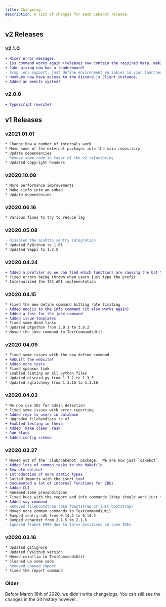 ```yaml
---
title: Changelog
description: A list of changes for each Cakebot release.
---
```


## v2 Releases

### v2.1.0

```diff
+ Nicer error messages.
+ iss command works again (releases now contain the required data, making them a lot bigger, but it uses a lot less networking now).
+ Cake giving now has a leaderboard!
- Drop .env support, just define environment variables in your launcher.
+ Hookups now have access to the discord.js Client instance.
+ Added an events system!
```

### v2.0.0

```diff
+ TypeScript rewrite!
```

## v1 Releases

### v2021.01.01

```diff
* Change how a number of internals work
* Move some of the external packages into the main repository
* Update dependencies
- Remove some code in favor of the v2 refactoring
* Updated copyright headers
```

### v2020.10.08

```diff
* More performance improvements
* Make +info into an embed
* Update dependencies
```

### v2020.06.16

```diff
* Various fixes to try to reduce lag
```

### v2020.05.08

```diff
- Disabled the aiohttp sentry integration
* Updated PyGithub to 1.51
* Updated Yappi to 1.2.5
```

### v2020.04.24

```diff
+ Added a profiler so we can find which functions are causing the bot to crash
* Fixed errors being thrown when users just type the prefix
* Internalized the ISS API implementation
```

### v2020.04.15

```diff
* Fixed the new define command hitting rate limiting
+ Added emojis to the info command (it also works again)
+ Added a test for the joke command
+ Added issue templates
* Fixed some dead links
* Updated ptpython from 3.0.1 to 3.0.2
* Moved the joke command to TextCommandsUtil
```

### v2020.04.09

```diff
* Fixed some issues with the new define command
+ Rebuilt the website!
+ Added more tests
* Fixed sponsor link
* Enabled linting on all python files
* Updated discord.py from 1.3.2 to 1.3.3
* Updated sqlalchemy from 1.3.15 to 1.3.16
```

### v2020.04.03

```diff
* We now use IDs for admin detection
* Fixed some issues with error reporting
+ Added repr to users in database
* Upgraded filehandlers to v3
+ Enabled testing in theia
+ Added `make clean` task
+ Ran black
+ Added config schema
```

### v2020.03.27

```diff
* Moved out of the `club/cakebot` package.  We are now just `cakebot`.
+ Added lots of common tasks to the Makefile
+ Rewrote define!
+ Introduction of more static types
* Sorted imports with the isort tool
+ Documented a lot of internal functions for IDEs
+ Added CLI
* Renamed some preconditions
* Fixed bugs with the report and info commands (they should work just fine now)
+ Added say command
- Removed filebootstrap (aka fbootstrap or just bootstrap)
* Moved more common commands to TextCommandsUtil
* Bumped sentry-sdk from 0.14.2 to 0.14.3
* Bumped cchardet from 2.1.5 to 2.1.6
- Ignored flake8 E999 due to false positives in some IDEs
```

### v2020.03.16

```diff
* Updated gitignore
* Updated PyGithub version
* Moved coinflip to TextCommandsUtil
* Cleaned up some code
- Removed unused import
* Fixed the report command
```

### Older

Before March 16th of 2020, we didn't write changelogs. You can still see the changes in the Git history however.
